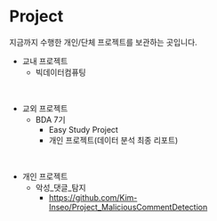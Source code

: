 # Project

지금까지 수행한 개인/단체 프로젝트를 보관하는 곳입니다.

- 교내 프로젝트
  - 빅데이터컴퓨팅

<br/>

- 교외 프로젝트
  - BDA 7기
    - Easy Study Project
    - 개인 프로젝트(데이터 분석 최종 리포트)

<br/>

- 개인 프로젝트
  - 악성_댓글_탐지
    - https://github.com/Kim-Inseo/Project_MaliciousCommentDetection   
